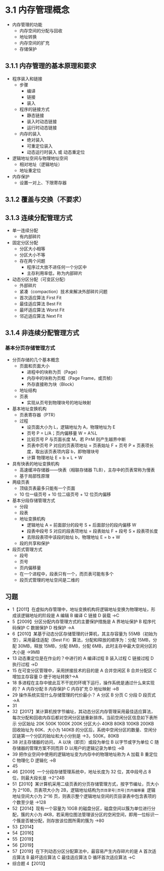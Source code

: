 # 3.1 内存管理概念

- 内存管理的功能
  - 内存空间的分配与回收
  - 地址转换
  - 内存空间的扩充
  - 存储保护

## 3.1.1 内存管理的基本原理和要求

- 程序装入和链接
  - 步骤
    - 编译
    - 链接
    - 装入
  - 程序的链接方式
    - 静态链接
    - 装入时动态链接
    - 运行时动态链接
  - 内存的装入
    - 绝对装入
    - 可重定位装入
    - 动态运行时装入 或 动态重定位
- 逻辑地址空间与物理地址空间
  - 相对地址（逻辑地址）
  - 地址重定位
- 内存保护
  - 设置一对上、下限寄存器

## 3.1.2 覆盖与交换（不要求）

## 3.1.3 连续分配管理方式

- 单一连续分配
  - 有内部碎片
- 固定分区分配
  - 分区大小相等
  - 分区大小不等
  - 存在两个问题
    - 程序过大放不进任何一个分区中
    - 主存利用率低，称为内部碎片
- 动态分区分配（可变区分配）
  - 外部碎片
  - 紧凑（compaction）技术来解决外部碎片问题
  - 首次适应算法 First Fit
  - 最佳适应算法 Best Fit
  - 最坏适应算法 Worst Fit
  - 邻近适应算法 Next Fit

## 3.1.4 非连续分配管理方式

### 基本分页存储管理方式

- 分页存储的几个基本概念
  - 页面和页面大小
    - 进程中的块称为页（Page）
    - 内存中的块称为页框（Page Frame，或页帧）
    - 外存直接称为块（Block）
  - 地址结构
  - 页表
    - 实现从页号到物理块号的地址映射
- 基本地址变换机构
  - 页表寄存器（PTR）
  - 过程
    - 设页面大小为 L，逻辑地址为 A，物理地址为 E
    - 页号 P = L/A；页内偏移量 W = A%L
    - 比较页号 P 与页面长度 M，若 P≥M 则产生越界中断
    - 页表中页号 P 对应的页表项地址 = 页表始址 F + 页号 P × 页表项长度，取出该页表项内容 b，即物理块号
    - 计算 物理地址 E = b × L + W
- 具有快表的地址变换机构
  - 高速缓冲存储器——快表（相联存储器 TLB），主存中的页表常称为慢表
  - 基于局部性原理
- 两级页表
  - 顶级页表最多只能有一个页面
  - 10 位一级页号 + 10 位二级页号 + 12 位页内偏移
- 基本分段存储管理方式
  - 分段
  - 段表
  - 地址变换机构
    - 逻辑地址 A = 前面部分的段号 S + 后面部分的段内偏移 W
    - 段表中段号 S 对应的段表项地址 = 段表始址 F + 段号 S × 段表项长度
    - 去除段表项中该段的始址 b，物理地址 E = b + W
  - 段的共享和保护
- 段页式管理方式
  - 段号
  - 页号
  - 页内偏移量
  - 在一个进程中，段表只有一个，而页表可能有多个
  - 段页式管理的地址空间是二维的

## 习题

- 1【2011】在虚拟内存管理中，地址变换机构将逻辑地址变换为物理地址，形成该逻辑地址的阶段是
  A 编辑
  B 编译
  C 链接
  D 装载 →C
- 5【2009】分区分配内存管理方式的主要保护措施是
  A 界地址保护
  B 程序代码保护
  C 数据保护
  D 栈保护 →A
- 6【2010】某基于动态分区存储管理的计算机，其主存容量为 55MB（初始为空），采用最佳适配（Best Fit）算法，分配和释放的顺序为：分配 15MB，分配 30MB，释放 15MB，分配 8MB，分配 6MB，此时主存中最大空闲分区的大小是 →9MB
- 13 动态重定位是在作业的？中进行的
  A 编译过程
  B 装入过程
  C 链接过程
  D 执行过程 →D
- 15 在可变分区管理中，采用拼接技术的目的是
  A 合并空闲区
  B 合并分配区
  C 增加主存容量
  D 便于地址转换?→A
- 18 多进程在主存中彼此互不干扰的环境下运行，操作系统是通过什么来实现的？
  A 内存分配
  B 内存保护
  C 内存扩充
  D 地址映射 →B
- 29 操作系统实现什么存储管理的代价最小？
  A 分区
  B 分页
  C 分段
  D 段页式 →A
- 31
- 32【2017】某计算机按字节编址，其动态分区内存管理采用最佳适应算法，每次分配和回收内存后都对空闲分区链重新排序。当前空闲分区信息如下表所示
  分区始址 20K 500K 1000K 200K
  分区大小 40KB 80KB 100KB 200KB
  回收始址为 60K、大小为 140KB 的分区后，系统中空闲分区的数量、空闲分区链第一个分区的始址和大小分别是 →3，500K，80KB
- 38 对主存储器的访问，
  A 以块（即页）或段为单位
  B 以字节或字为单位
  C 随存储器的管理方案不同而异
  D 以用户的逻辑记录为单位 →B
- 39 把作业空间中使用的逻辑地址变为内存中的物理地址称为
  A 加载
  B 重定位
  C 物理化
  D 逻辑化 →B
- 45
- 46【2009】一个分段存储管理系统中，地址长度为 32 位，其中段号占 8 位，则最大段长是 →2^24B
- 51【2010】某计算机采用二级页表的分页存储管理方式，按字节编址，页大小为 2^10B，页表项大小为 2B，逻辑地址结构为`页目录号|页号|页内偏移量
`逻辑地址空间大小为 2^16 页，则表示整个逻辑地址空间的页目录表中包含表项的个数至少是 →128
- 52【2014】现有一个容量为 10GB 的磁盘分区，磁盘空间以簇为单位进行分配，簇的大小为 4KB，若采用位图法管理该分区的空闲空间，即用一位标识一个簇是否被分配，则存放该位图所需的簇为 →80
- 53【2014】
- 54【2016】
- 55【2019】
- 56【2019】
- 57【2019】在下列动态分区分配算法中，最容易产生内存碎片的是
  A 首次适应算法
  B 最坏适应算法
  C 最佳适应算法
  D 循环首次适应算法 →C
- 综合题 4【2013】
